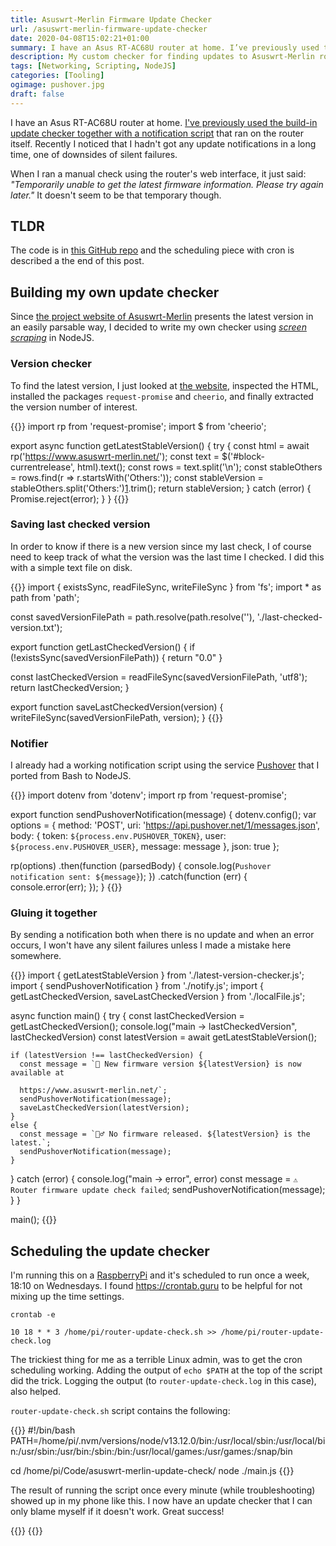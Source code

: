 ```yaml
---
title: Asuswrt-Merlin Firmware Update Checker
url: /asuswrt-merlin-firmware-update-checker
date: 2020-04-08T15:02:21+01:00
summary: I have an Asus RT-AC68U router at home. I’ve previously used the build-in update checker together with a notification script that ran on the router itself. Recently I noticed that I hadn’t got any update notifications in a long time, one of downsides of silent failures. This is my custom code that looks for updates.
description: My custom checker for finding updates to Asuswrt-Merlin router firmware. I describe the code and how it's scheduled to run.
tags: [Networking, Scripting, NodeJS]
categories: [Tooling]
ogimage: pushover.jpg
draft: false
---
```


I have an Asus RT-AC68U router at home. [I've previously used the build-in update checker together with a notification script][3] that ran on the router itself. Recently I noticed that I hadn't got any update notifications in a long time, one of downsides of silent failures. 

When I ran a manual check using the router's web interface, it just said: _"Temporarily unable to get the latest firmware information. Please try again later."_ It doesn't seem to be that temporary though.

## TLDR

The code is in [this GitHub repo][2] and the scheduling piece with cron is described a the end of this post.

## Building my own update checker

Since [the project website of Asuswrt-Merlin][4] presents the latest version in an easily parsable way, I decided to write my own checker using _[screen scraping][5]_ in NodeJS.

### Version checker

To find the latest version, I just looked at [the website][4], inspected the HTML, installed the packages `request-promise` and `cheerio`, and finally extracted the version number of interest.

{{<highlight javascript>}}
import rp from 'request-promise';
import $ from 'cheerio';

export async function getLatestStableVersion() {
  try {
    const html = await rp('https://www.asuswrt-merlin.net/');
    const text = $('#block-currentrelease', html).text();
    const rows = text.split('\n');
    const stableOthers = rows.find(r => r.startsWith('Others:'));
    const stableVersion = stableOthers.split('Others:')[1].trim();
    return stableVersion;
  }
  catch (error) {
    Promise.reject(error);
  }
}
{{</highlight>}}

### Saving last checked version

In order to know if there is a new version since my last check, I of course need to keep track of what the version was the last time I checked. I did this with a simple text file on disk.

{{<highlight javascript>}}
import { existsSync, readFileSync, writeFileSync } from 'fs';
import * as path from 'path';

const savedVersionFilePath = path.resolve(path.resolve(''), './last-checked-version.txt');

export function getLastCheckedVersion() {
  if (!existsSync(savedVersionFilePath)) {
    return "0.0"
  }
  
  const lastCheckedVersion = readFileSync(savedVersionFilePath, 'utf8');
  return lastCheckedVersion;
}

export function saveLastCheckedVersion(version) {
  writeFileSync(savedVersionFilePath, version);
}
{{</highlight>}}

### Notifier

I already had a working notification script using the service [Pushover][7] that I ported from Bash to NodeJS.

{{<highlight javascript>}}
import dotenv from 'dotenv';
import rp from 'request-promise';

export function sendPushoverNotification(message) {
  dotenv.config();
  var options = {
    method: 'POST',
    uri: 'https://api.pushover.net/1/messages.json',
    body: {
      token: `${process.env.PUSHOVER_TOKEN}`,
      user: `${process.env.PUSHOVER_USER}`,
      message: message
    },
    json: true
  };

  rp(options)
    .then(function (parsedBody) {
      console.log(`Pushover notification sent: ${message}`);
    })
    .catch(function (err) {
      console.error(err);
    });
  }
{{</highlight>}}

### Gluing it together

By sending a notification both when there is no update and when an error occurs, I won't have any silent failures unless I made a mistake here somewhere. 

{{<highlight javascript>}}
import { getLatestStableVersion } from './latest-version-checker.js';
import { sendPushoverNotification } from './notify.js';
import { getLastCheckedVersion, saveLastCheckedVersion } from './localFile.js';

async function main() {
  try {
    const lastCheckedVersion = getLastCheckedVersion();
    console.log("main -> lastCheckedVersion", lastCheckedVersion)
    const latestVersion = await getLatestStableVersion();
    
    if (latestVersion !== lastCheckedVersion) {
      const message = `🔔 New firmware version ${latestVersion} is now available at 
      
      https://www.asuswrt-merlin.net/`;
      sendPushoverNotification(message);
      saveLastCheckedVersion(latestVersion);
    }
    else {
      const message = `🤷‍♂️ No firmware released. ${latestVersion} is the latest.`;
      sendPushoverNotification(message);
    }
  } catch (error) {
    console.log("main -> error", error)
    const message = `⚠️ Router firmware update check failed`;
    sendPushoverNotification(message);
  }
}

main();
{{</highlight>}}

## Scheduling the update checker

I'm running this on a [RaspberryPi][8] and it's scheduled to run once a week, 18:10 on Wednesdays. I found https://crontab.guru to be helpful for not mixing up the time settings.

`crontab -e`

```
10 18 * * 3 /home/pi/router-update-check.sh >> /home/pi/router-update-check.log
```

The trickiest thing for me as a terrible Linux admin, was to get the cron scheduling working. Adding the output of `echo $PATH` at the top of the script did the trick. Logging the output (to `router-update-check.log` in this case), also helped.

`router-update-check.sh` script contains the following:

{{<highlight bash>}}
#!/bin/bash
PATH=/home/pi/.nvm/versions/node/v13.12.0/bin:/usr/local/sbin:/usr/local/bin:/usr/sbin:/usr/bin:/sbin:/bin:/usr/local/games:/usr/games:/snap/bin

cd /home/pi/Code/asuswrt-merlin-update-check/
node ./main.js
{{</highlight>}}

The result of running the script once every minute (while troubleshooting) showed up in my phone like this. I now have an update checker that I can only blame myself if it doesn't work. Great success!

{{<post-image image="pushover.jpg" alt="Pushover notifications on iOS" width="600">}}
{{</post-image>}}

[1]: https://crontab.guru/
[2]: https://github.com/henriksommerfeld/asuswrt-merlin-update-check
[3]: /firmware-update-notifications-for-my-asus-router
[4]: https://www.asuswrt-merlin.net/
[5]: https://en.wikipedia.org/wiki/Web_scraping
[6]: https://askubuntu.com/questions/23009/why-crontab-scripts-are-not-working
[7]: https://pushover.net/
[8]: https://www.raspberrypi.org/
[9]: https://pi-hole.net/